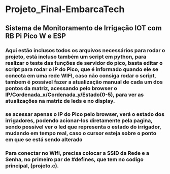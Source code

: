 # Projeto_Final-EmbarcaTech
 ## Sistema de Monitoramento de Irrigação IOT com RB Pi Pico W e ESP
### Aqui estão inclusos todos os arquivos necessários para rodar o projeto, está incluso também um script em python, para realizar o teste das funções de servidor do pico, basta editar o script para rodar o IP do Pico, que é informado quando ele se conecta em uma rede WIFI, caso não consiga rodar o script, tambem é possivel fazer a atualização manual de cada um dos pontos da matriz, acessando pelo browser o IP/Cordenada_x/Cordenada_y/Estado(0-5), para ver as atualizações na matriz de leds e no display.
 ### se acessar apenas o IP do Pico pelo browser, verá o estado dos irrigadores, podendo acionar-los diretamente pela pagina, sendo possivel ver o led que representa o estado do irrigador, mudando em tempo real, caso o cursor esteja sobre o ponto em que se está sendo alterado
### Para conectar no Wifi, precisa colocar a SSID da Rede e a Senha, no primeiro par de #defines, que tem no codigo principal, (projeto.c).
